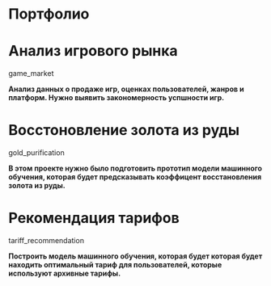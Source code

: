 # Портфолио 

# Анализ игрового рынка 
game_market 

**Анализ данных о продаже игр, оценках пользователей, жанров и платформ. Нужно выявить закономерность успшности игр.**

# Восстоновление золота из руды 
gold_purification

**В этом проекте нужно было подготовить прототип модели машинного обучения, которая будет предсказывать коэффицент восстановления золота из руды.**

# Рекомендация тарифов 
tariff_recommendation

**Построить модель машинного обучения, которая будет которая будет находить оптимальный тариф для пользователей, которые используют архивные тарифы.**





